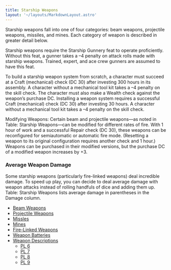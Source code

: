 ```yaml
---
title: Starship Weapons
layout: '~/layouts/MarkdownLayout.astro'
---
```

Starship weapons fall into one of four categories: beam weapons, projectile
weapons, missiles, and mines. Each category of weapon is described in greater
detail below.

Starship weapons require the Starship Gunnery feat to operate proficiently.
Without this feat, a gunner takes a –4 penalty on attack rolls made with
starship weapons. Trained, expert, and ace crew gunners are assumed to have
this feat.

To build a starship weapon system from scratch, a character must succeed at a
Craft (mechanical) check (DC 30) after investing 300 hours in its assembly. A
character without a mechanical tool kit takes a –4 penalty on the skill check.
The character must also make a Wealth check against the weapon’s purchase DC.
Installing a weapon system requires a successful Craft (mechanical) check (DC
30) after investing 30 hours. A character without a mechanical tool kit takes
a –4 penalty on the skill check.

Modifying Weapons: Certain beam and projectile weapons—as noted in Table:
Starship Weapons—can be modified for different rates of fire. With 1 hour of
work and a successful Repair check (DC 30), these weapons can be reconfigured
for semiautomatic or automatic fire mode. (Resetting a weapon to its original
configuration requires another check and 1 hour.) Weapons can be purchased in
their modified versions, but the purchase DC of a modified weapon increases by
+3.

### Average Weapon Damage

Some starship weapons (particularly fire-linked weapons) deal incredible
damage. To speed up play, you can decide to deal average damage with weapon
attacks instead of rolling handfuls of dice and adding them up. Table:
Starship Weapons lists average damage in parentheses in the Damage column.

  * [Beam Weapons](/future.d20.srd/starships/starship.weapons/beam.weapons)
  * [Projectile Weapons](/future.d20.srd/starships/starship.weapons/projectile.weapons)
  * [Missles](/future.d20.srd/starships/starship.weapons/missles)
  * [Mines](/future.d20.srd/starships/starship.weapons/mines)
  * [Fire-Linked Weapons](/future.d20.srd/starships/starship.weapons/fire.linked.weapons)
  * [Weapon Batteries](/future.d20.srd/starships/starship.weapons/weapon.batteries)
  * [Weapon Descriptions](/future.d20.srd/starships/starship.weapons/weapon.descriptions)
    * [PL 6](/future.d20.srd/starships/starship.weapons/weapon.table.pl6)
    * [PL 7](/future.d20.srd/starships/starship.weapons/weapon.table.pl7)
    * [PL 8](/future.d20.srd/starships/starship.weapons/weapon.table.pl8)
    * [PL 9](/future.d20.srd/starships/starship.weapons/weapon.table.pl9)

